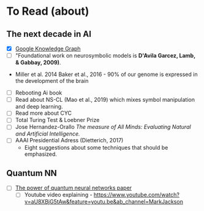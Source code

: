 # To Read (about)

## The next decade in AI

- [X] [Google Knowledge Graph](https://fr.wikipedia.org/wiki/Knowledge_Graph)
- [ ] "Foundational work on neurosymbolic models is **D'Avila Garcez, Lamb, & Gabbay, 2009)**.
- Miller et al. 2014 Baker et al., 2016 - 90% of our genome is expressed in the development of the brain
- [ ] Rebooting Ai book
- [ ] Read about NS-CL (Mao et al., 2019) which mixes symbol manipulation and deep learning.
- [ ] Read more about CYC 
- [ ] Total Turing Test & Loebner Prize
- [ ] Jose Hernandez-Orallo *The measure of All Minds: Evaluating Natural and Artificial Intelligence.*
- [ ] AAAI Presidential Adress (Dietterich, 2017)
  - Eight suggestions about some techniques that should be emphasized.

## Quantum NN 

- [ ] [The power of quantum neural networks paper](https://arxiv.org/abs/2011.00027)
    - [ ] Youtube video explaining - https://www.youtube.com/watch?v=aU8XBjG5tAw&feature=youtu.be&ab_channel=MarkJackson
